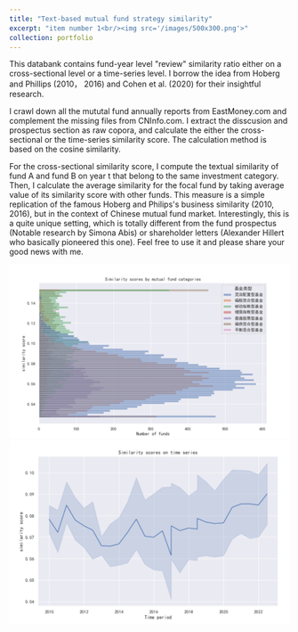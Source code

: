 ```yaml
---
title: "Text-based mutual fund strategy similarity"
excerpt: "item number 1<br/><img src='/images/500x300.png'>"
collection: portfolio
---
```

This databank contains fund-year level "review" similarity ratio either on a cross-sectional level or a time-series level. I borrow the idea from Hoberg and Phillips (2010， 2016) and Cohen et al. (2020) for their insightful research. 

I crawl down all the mututal fund annually reports from EastMoney.com and complement the missing files from CNInfo.com. I extract the disscusion and prospectus section as raw copora, and calculate the either the cross-sectional or the time-series similarity score. The calculation method is based on the cosine similarity. 

For the cross-sectional similarity score, I compute the textual similarity of fund A and fund B on year t that belong to the same investment category. Then, I calculate the average similarity for the focal fund by taking average value of its similarity score with other funds. This measure is a simple replication of the famous Hoberg and Philips's business similarity (2010, 2016), but in the context of Chinese mutual fund market. Interestingly, this is a quite unique setting, which is totally different from the fund prospectus (Notable research by Simona Abis) or shareholder letters (Alexander Hillert who basically pioneered this one). Feel free to use it and please share your good news with me. 

![csbycategory](/images/portfolio/csbycategory.png)
![timeseries](/images/portfolio/timeseries.png)
